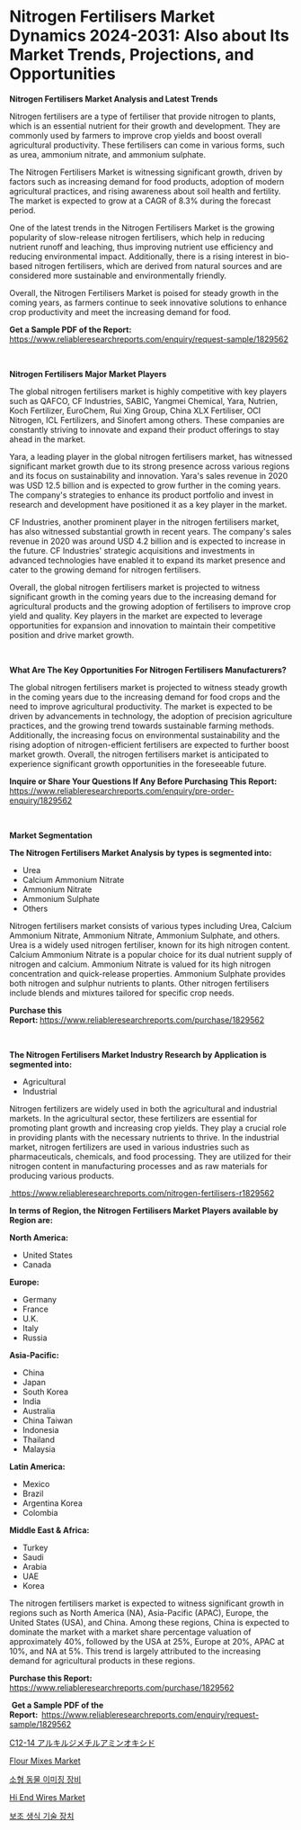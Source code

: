 <p><h1>Nitrogen Fertilisers Market Dynamics 2024-2031: Also about Its Market Trends, Projections, and Opportunities</h1></p><p><strong>Nitrogen Fertilisers Market Analysis and Latest Trends</strong></p>
<p><p>Nitrogen fertilisers are a type of fertiliser that provide nitrogen to plants, which is an essential nutrient for their growth and development. They are commonly used by farmers to improve crop yields and boost overall agricultural productivity. These fertilisers can come in various forms, such as urea, ammonium nitrate, and ammonium sulphate.</p><p>The Nitrogen Fertilisers Market is witnessing significant growth, driven by factors such as increasing demand for food products, adoption of modern agricultural practices, and rising awareness about soil health and fertility. The market is expected to grow at a CAGR of 8.3% during the forecast period.</p><p>One of the latest trends in the Nitrogen Fertilisers Market is the growing popularity of slow-release nitrogen fertilisers, which help in reducing nutrient runoff and leaching, thus improving nutrient use efficiency and reducing environmental impact. Additionally, there is a rising interest in bio-based nitrogen fertilisers, which are derived from natural sources and are considered more sustainable and environmentally friendly.</p><p>Overall, the Nitrogen Fertilisers Market is poised for steady growth in the coming years, as farmers continue to seek innovative solutions to enhance crop productivity and meet the increasing demand for food.</p></p>
<p><strong>Get a Sample PDF of the Report:&nbsp;</strong> <a href="https://www.reliableresearchreports.com/enquiry/request-sample/1829562">https://www.reliableresearchreports.com/enquiry/request-sample/1829562</a></p>
<p>&nbsp;</p>
<p><strong>Nitrogen Fertilisers Major Market Players</strong></p>
<p><p>The global nitrogen fertilisers market is highly competitive with key players such as QAFCO, CF Industries, SABIC, Yangmei Chemical, Yara, Nutrien, Koch Fertilizer, EuroChem, Rui Xing Group, China XLX Fertiliser, OCI Nitrogen, ICL Fertilizers, and Sinofert among others. These companies are constantly striving to innovate and expand their product offerings to stay ahead in the market.</p><p>Yara, a leading player in the global nitrogen fertilisers market, has witnessed significant market growth due to its strong presence across various regions and its focus on sustainability and innovation. Yara's sales revenue in 2020 was USD 12.5 billion and is expected to grow further in the coming years. The company's strategies to enhance its product portfolio and invest in research and development have positioned it as a key player in the market.</p><p>CF Industries, another prominent player in the nitrogen fertilisers market, has also witnessed substantial growth in recent years. The company's sales revenue in 2020 was around USD 4.2 billion and is expected to increase in the future. CF Industries' strategic acquisitions and investments in advanced technologies have enabled it to expand its market presence and cater to the growing demand for nitrogen fertilisers.</p><p>Overall, the global nitrogen fertilisers market is projected to witness significant growth in the coming years due to the increasing demand for agricultural products and the growing adoption of fertilisers to improve crop yield and quality. Key players in the market are expected to leverage opportunities for expansion and innovation to maintain their competitive position and drive market growth.</p></p>
<p>&nbsp;</p>
<p><strong>What Are The Key Opportunities For Nitrogen Fertilisers Manufacturers?</strong></p>
<p><p>The global nitrogen fertilisers market is projected to witness steady growth in the coming years due to the increasing demand for food crops and the need to improve agricultural productivity. The market is expected to be driven by advancements in technology, the adoption of precision agriculture practices, and the growing trend towards sustainable farming methods. Additionally, the increasing focus on environmental sustainability and the rising adoption of nitrogen-efficient fertilisers are expected to further boost market growth. Overall, the nitrogen fertilisers market is anticipated to experience significant growth opportunities in the foreseeable future.</p></p>
<p><strong>Inquire or Share Your Questions If Any Before Purchasing This Report:</strong> <a href="https://www.reliableresearchreports.com/enquiry/pre-order-enquiry/1829562">https://www.reliableresearchreports.com/enquiry/pre-order-enquiry/1829562</a></p>
<p>&nbsp;</p>
<p><strong>Market Segmentation</strong></p>
<p><strong>The Nitrogen Fertilisers Market Analysis by types is segmented into:</strong></p>
<p><ul><li>Urea</li><li>Calcium Ammonium Nitrate</li><li>Ammonium Nitrate</li><li>Ammonium Sulphate</li><li>Others</li></ul></p>
<p><p>Nitrogen fertilisers market consists of various types including Urea, Calcium Ammonium Nitrate, Ammonium Nitrate, Ammonium Sulphate, and others. Urea is a widely used nitrogen fertiliser, known for its high nitrogen content. Calcium Ammonium Nitrate is a popular choice for its dual nutrient supply of nitrogen and calcium. Ammonium Nitrate is valued for its high nitrogen concentration and quick-release properties. Ammonium Sulphate provides both nitrogen and sulphur nutrients to plants. Other nitrogen fertilisers include blends and mixtures tailored for specific crop needs.</p></p>
<p><strong>Purchase this Report:&nbsp;</strong><a href="https://www.reliableresearchreports.com/purchase/1829562">https://www.reliableresearchreports.com/purchase/1829562</a></p>
<p>&nbsp;</p>
<p><strong>The Nitrogen Fertilisers Market Industry Research by Application is segmented into:</strong></p>
<p><ul><li>Agricultural</li><li>Industrial</li></ul></p>
<p><p>Nitrogen fertilizers are widely used in both the agricultural and industrial markets. In the agricultural sector, these fertilizers are essential for promoting plant growth and increasing crop yields. They play a crucial role in providing plants with the necessary nutrients to thrive. In the industrial market, nitrogen fertilizers are used in various industries such as pharmaceuticals, chemicals, and food processing. They are utilized for their nitrogen content in manufacturing processes and as raw materials for producing various products.</p></p>
<p><a href="https://www.reliableresearchreports.com/nitrogen-fertilisers-r1829562">&nbsp;https://www.reliableresearchreports.com/nitrogen-fertilisers-r1829562</a></p>
<p><strong>In terms of Region, the Nitrogen Fertilisers Market Players available by Region are:</strong></p>
<p>
    <p> <strong> North America: </strong>
        <ul>
            <li>United States</li>
            <li>Canada</li>
        </ul>
        </p> 
    <p> <strong> Europe: </strong>
        <ul>
            <li>Germany</li>
            <li>France</li>
            <li>U.K.</li>
            <li>Italy</li>
            <li>Russia</li>
        </ul>
        </p> 
    <p> <strong> Asia-Pacific: </strong>
        <ul>
            <li>China</li>
            <li>Japan</li>
            <li>South Korea</li>
            <li>India</li>
            <li>Australia</li>
            <li>China Taiwan</li>
            <li>Indonesia</li>
            <li>Thailand</li>
            <li>Malaysia</li>
        </ul>
        </p> 
    <p> <strong> Latin America: </strong>
        <ul>
            <li>Mexico</li>
            <li>Brazil</li>
            <li>Argentina Korea</li>
            <li>Colombia</li>
        </ul>
        </p> 
    <p> <strong> Middle East & Africa: </strong>
        <ul>
            <li>Turkey</li>
            <li>Saudi</li>
            <li>Arabia</li>
            <li>UAE</li>
            <li>Korea</li>
        </ul>
    </p>
    </p>
<p><p>The nitrogen fertilisers market is expected to witness significant growth in regions such as North America (NA), Asia-Pacific (APAC), Europe, the United States (USA), and China. Among these regions, China is expected to dominate the market with a market share percentage valuation of approximately 40%, followed by the USA at 25%, Europe at 20%, APAC at 10%, and NA at 5%. This trend is largely attributed to the increasing demand for agricultural products in these regions.</p></p>
<p><strong>Purchase this Report: </strong><a href="https://www.reliableresearchreports.com/purchase/1829562">https://www.reliableresearchreports.com/purchase/1829562</a></p>
<p>&nbsp;<strong>Get a Sample PDF of the Report:&nbsp;&nbsp;</strong><a href="https://www.reliableresearchreports.com/enquiry/request-sample/1829562">https://www.reliableresearchreports.com/enquiry/request-sample/1829562</a></p>
<p><strong></strong></p>
<p><p><a href="https://github.com/JanickJohns/Market-Research-Report-List-1/blob/main/5366894119897.md">C12-14 アルキルジメチルアミンオキシド</a></p><p><a href="https://github.com/marloy8/Market-Research-Report-List-4/blob/main/flour-mixes-market.md">Flour Mixes Market</a></p><p><a href="https://github.com/nhaiquang84/Market-Research-Report-List-1/blob/main/5262959126981.md">소형 동물 이미징 장비</a></p><p><a href="https://github.com/jodemen/Market-Research-Report-List-3/blob/main/hi-end-wires-market.md">Hi End Wires Market</a></p><p><a href="https://github.com/airdroplover110/Market-Research-Report-List-1/blob/main/9538516126982.md">보조 생식 기술 장치</a></p></p>